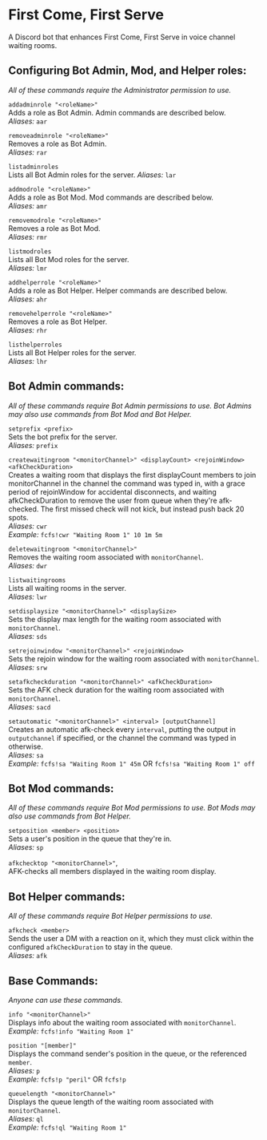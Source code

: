 First Come, First Serve
===

A Discord bot that enhances First Come, First Serve in voice channel waiting rooms. 

## Configuring Bot Admin, Mod, and Helper roles:  
*All of these commands require the Administrator permission to use.*

`addadminrole "<roleName>"`  
Adds a role as Bot Admin. Admin commands are described below.  
*Aliases:* `aar`

`removeadminrole "<roleName>"`  
Removes a role as Bot Admin.  
*Aliases:* `rar`

`listadminroles`  
Lists all Bot Admin roles for the server.
*Aliases:* `lar`

`addmodrole "<roleName>"`  
Adds a role as Bot Mod. Mod commands are described below.  
*Aliases:* `amr`

`removemodrole "<roleName>"`  
Removes a role as Bot Mod.  
*Aliases:* `rmr`

`listmodroles`  
Lists all Bot Mod roles for the server.  
*Aliases:* `lmr`

`addhelperrole "<roleName>"`  
Adds a role as Bot Helper. Helper commands are described below.  
*Aliases:* `ahr`

`removehelperrole "<roleName>"`  
Removes a role as Bot Helper.  
*Aliases:* `rhr`

`listhelperroles`  
Lists all Bot Helper roles for the server.  
*Aliases:* `lhr`

## Bot Admin commands:  
*All of these commands require Bot Admin permissions to use. Bot Admins may also use commands from Bot Mod and Bot Helper.*

`setprefix <prefix>`  
Sets the bot prefix for the server.  
*Aliases:* `prefix`

`createwaitingroom "<monitorChannel>" <displayCount> <rejoinWindow> <afkCheckDuration>`  
Creates a waiting room that displays the first displayCount members to join monitorChannel in the channel the command was typed in, with a grace period of rejoinWindow for accidental disconnects, and waiting afkCheckDuration to remove the user from queue when they're afk-checked. The first missed check will not kick, but instead push back 20 spots.  
*Aliases:* `cwr`  
*Example:* `fcfs!cwr "Waiting Room 1" 10 1m 5m`

`deletewaitingroom "<monitorChannel>"`  
Removes the waiting room associated with `monitorChannel`.  
*Aliases:* `dwr`

`listwaitingrooms`  
Lists all waiting rooms in the server.  
*Aliases:* `lwr`

`setdisplaysize "<monitorChannel>" <displaySize>`  
Sets the display max length for the waiting room associated with `monitorChannel`.  
*Aliases:* `sds`

`setrejoinwindow "<monitorChannel>" <rejoinWindow>`  
Sets the rejoin window for the waiting room associated with `monitorChannel`.  
*Aliases:* `srw`

`setafkcheckduration "<monitorChannel>" <afkCheckDuration>`  
Sets the AFK check duration for the waiting room associated with `monitorChannel`.  
*Aliases:* `sacd`

`setautomatic "<monitorChannel>" <interval> [outputChannel]`  
Creates an automatic afk-check every `interval`, putting the output in `outputchannel` if specified, or the channel
the command was typed in otherwise.  
*Aliases:* `sa`  
*Example:* `fcfs!sa "Waiting Room 1" 45m` OR `fcfs!sa "Waiting Room 1" off`

## Bot Mod commands:  
*All of these commands require Bot Mod permissions to use. Bot Mods may also use commands from Bot Helper.*

`setposition <member> <position>`  
Sets a user's position in the queue that they're in.  
*Aliases:* `sp`

`afkchecktop "<monitorChannel>"`,  
AFK-checks all members displayed in the waiting room display.

## Bot Helper commands:  
*All of these commands require Bot Helper permissions to use.*  

`afkcheck <member>`  
Sends the user a DM with a reaction on it, which they must click within the configured `afkCheckDuration` to stay in the queue.  
*Aliases:* `afk`

## Base Commands:  
*Anyone can use these commands.*  

`info "<monitorChannel>"`  
Displays info about the waiting room associated with `monitorChannel`.  
*Example:* `fcfs!info "Waiting Room 1"`

`position "[member]"`  
Displays the command sender's position in the queue, or the referenced `member`.  
*Aliases:* `p`  
*Example:* `fcfs!p "peril"` OR `fcfs!p`

`queuelength "<monitorChannel>"`  
Displays the queue length of the waiting room associated with `monitorChannel`.  
*Aliases:* `ql`  
*Example:* `fcfs!ql "Waiting Room 1"`
